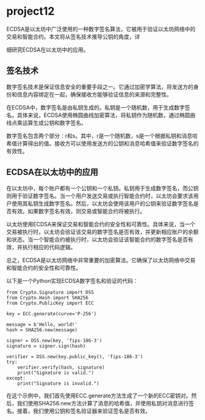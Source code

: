 # project12

ECDSA是以太坊中广泛使用的一种数字签名算法，它被用于验证以太坊网络中的交易和智能合约。本文将从签名技术推导公钥的角度，详

细研究ECDSA在以太坊中的应用。

## 签名技术

数字签名技术是保证信息安全的重要手段之一。它通过加密学算法，将发送方的身份和信息内容绑定在一起，确保接收方能够验证信息的来源和完整性。

在ECDSA中，数字签名是由私钥生成的。私钥是一个随机数，用于生成数字签名。具体来说，ECDSA使用椭圆曲线加密算法，将私钥作为随机数，通过椭圆曲线点乘运算生成公钥和数字签名。

数字签名包含两个部分：r和s。其中，r是一个随机数，s是一个根据私钥和消息哈希值计算得出的值。接收方可以使用发送方的公钥和消息哈希值来验证数字签名的有效性。

## ECDSA在以太坊中的应用

在以太坊中，每个账户都有一个公钥和一个私钥。私钥用于生成数字签名，而公钥则用于验证数字签名。当一个用户发送交易或执行智能合约时，以太坊会要求该用户使用其私钥生成数字签名。然后，以太坊会使用该用户的公钥来验证数字签名是否有效。如果数字签名有效，则交易或智能合约将被执行。

以太坊使用ECDSA来保证交易和智能合约的安全性和可靠性。具体来说，当一个交易被执行时，以太坊会验证该交易的数字签名是否有效，并更新相应账户的余额和状态。当一个智能合约被执行时，以太坊会验证该智能合约的数字签名是否有效，并执行相应的代码逻辑。

总之，ECDSA是以太坊网络中非常重要的加密算法。它确保了以太坊网络中交易和智能合约的安全性和可靠性。

以下是一个Python实现ECDSA数字签名和验证的代码：

```
from Crypto.Signature import DSS
from Crypto.Hash import SHA256
from Crypto.PublicKey import ECC

key = ECC.generate(curve='P-256')

message = b'Hello, world!'
hash = SHA256.new(message)

signer = DSS.new(key, 'fips-186-3')
signature = signer.sign(hash)

verifier = DSS.new(key.public_key(), 'fips-186-3')
try:
    verifier.verify(hash, signature)
    print("Signature is valid.")
except:
    print("Signature is invalid.")

```

在这个示例中，我们首先使用ECC.generate方法生成了一个新的ECC密钥对。然后，我们使用SHA256.new方法计算了消息的哈希值，并使用私钥对消息进行签名。接着，我们使用公钥和签名验证器来验证签名是否有效。